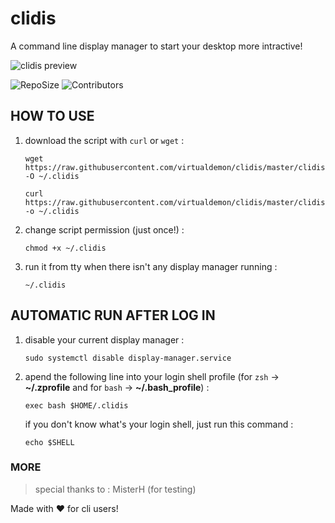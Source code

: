 # clidis
A command line display manager to start your desktop more intractive!

![clidis preview](https://raw.githubusercontent.com/virtualdemon/clidis/master/screenshot/screenshot.png)

![RepoSize](https://img.shields.io/github/repo-size/virtualdemon/clidis.svg?style=flat-square) ![Contributors](https://img.shields.io/github/contributors/virtualdemon/clidis.svg?style=flat-square)
    
## HOW TO USE

1. download the script with `curl` or `wget` : 
	
    `wget https://raw.githubusercontent.com/virtualdemon/clidis/master/clidis -O ~/.clidis`

	`curl https://raw.githubusercontent.com/virtualdemon/clidis/master/clidis -o ~/.clidis`
	        
2. change script permission (just once!) : 

	`chmod +x ~/.clidis`

3. run it from tty when there isn't any display manager running : 

	`~/.clidis`

## AUTOMATIC RUN AFTER LOG IN

1. disable your current display manager : 

    `sudo systemctl disable display-manager.service`

2. apend the following line into your login shell profile (for `zsh` -> **~/.zprofile** and for `bash` -> **~/.bash_profile**) : 
    
    `exec bash $HOME/.clidis`
    
    if you don't know what's your login shell, just run this command : 
    
    `echo $SHELL`
    
### MORE

>  special thanks to : 
    MisterH (for testing)
    
Made with :heart: for cli users!
